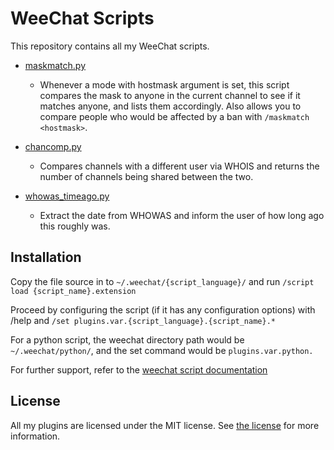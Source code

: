 # WeeChat Scripts

This repository contains all my WeeChat scripts.

- [maskmatch.py](maskmatch.py)
  - Whenever a mode with hostmask argument is set, this script compares the mask to anyone in the current channel
    to see if it matches anyone, and lists them accordingly. Also allows you to compare people who would be affected
    by a ban with `/maskmatch <hostmask>`.

- [chancomp.py](chancomp.py)
  - Compares channels with a different user via WHOIS and returns the number
    of channels being shared between the two.

- [whowas_timeago.py](whowas_timeago.py)
  - Extract the date from WHOWAS and inform the user of how long ago this roughly was.

## Installation

Copy the file source in to `~/.weechat/{script_language}/` and run `/script load {script_name}.extension`

Proceed by configuring the script (if it has any configuration options) with /help 
and `/set plugins.var.{script_language}.{script_name}.*`

For a python script, the weechat directory path would be `~/.weechat/python/`, and the set command would be
`plugins.var.python.`

For further support, refer to the 
[weechat script documentation](https://weechat.org/files/doc/stable/weechat_quickstart.en.html#plugins_scripts)

## License

All my plugins are licensed under the MIT license. See [the license](LICENSE) for more information.
